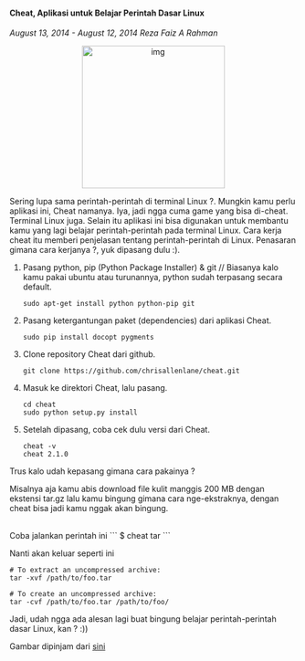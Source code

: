 #### Cheat, Aplikasi untuk Belajar Perintah Dasar Linux
_August 13, 2014 - August 12, 2014 Reza Faiz A Rahman_	

<p align="center">
	<img src="./posts/2014-08-13-cheat-aplikasi-untuk-belajar-perintah-dasar-linux/1908357_665487453530106_5918562791147088105_n.jpg" height="250px" alt="img">
</p> 

Sering lupa sama perintah-perintah di terminal Linux ?. Mungkin kamu perlu aplikasi ini, Cheat namanya. Iya, jadi ngga cuma game yang bisa di-cheat. Terminal Linux juga. Selain itu aplikasi ini bisa digunakan untuk membantu kamu yang lagi belajar perintah-perintah pada terminal Linux. Cara kerja cheat itu memberi penjelasan tentang perintah-perintah di Linux. Penasaran gimana cara kerjanya ?, yuk dipasang dulu :).

1. Pasang python, pip (Python Package Installer) & git // Biasanya kalo kamu pakai ubuntu atau turunannya, python sudah terpasang secara default.
    <br>
    ```
    sudo apt-get install python python-pip git
    ```
1. Pasang ketergantungan paket (dependencies) dari aplikasi Cheat.
    <br>
    ```
    sudo pip install docopt pygments
    ```
1. Clone repository Cheat dari github.
    <br>
    ```
    git clone https://github.com/chrisallenlane/cheat.git
    ```
1. Masuk ke direktori Cheat, lalu pasang.
    <br>
    ```
    cd cheat
    sudo python setup.py install
    ```
1. Setelah dipasang, coba cek dulu versi dari Cheat.
    <br>
    ```
    cheat -v
    cheat 2.1.0
    ```

Trus kalo udah kepasang gimana cara pakainya ?

Misalnya aja kamu abis download file kulit manggis 200 MB dengan ekstensi tar.gz lalu kamu bingung gimana cara nge-ekstraknya, dengan cheat bisa jadi kamu nggak akan bingung.

<br>
Coba jalankan perintah ini
```
$ cheat tar
```

Nanti akan keluar seperti ini
```
# To extract an uncompressed archive:
tar -xvf /path/to/foo.tar

# To create an uncompressed archive:
tar -cvf /path/to/foo.tar /path/to/foo/
```

Jadi, udah ngga ada alesan lagi buat bingung belajar perintah-perintah dasar Linux, kan ? :))

Gambar dipinjam dari [sini](https://fbcdn-sphotos-b-a.akamaihd.net/hphotos-ak-xap1/t1.0-9/1908357_665487453530106_5918562791147088105_n.jpg)
